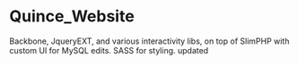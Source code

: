 Quince_Website
==============

Backbone, JqueryEXT, and various interactivity libs, on top of SlimPHP with custom UI for MySQL edits. SASS for styling.
updated
